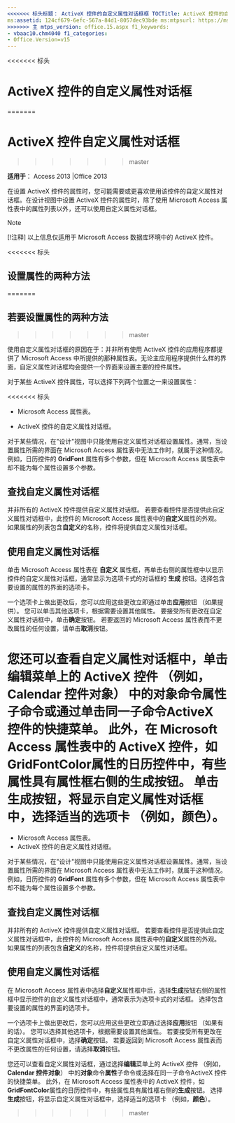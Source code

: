 ```yaml
---
<<<<<<< 标头标题： ActiveX 控件的自定义属性对话框框 TOCTitle: ActiveX 控件的自定义属性对话框 ms:assetid: 124cf679-6efc-567a-84d1-8057dec93bde ms:mtpsurl: https://msdn.microsoft.com/library/Ff845396(v=office.15) ms:contentKeyID: 48543338ms.date: 09/18/2015年 === 标题： ActiveX 控件自定义属性对话框 TOCTitle: ActiveX 控件的自定义属性对话框说明： 此自定义属性对话框中提供的 Microsoft Access 中的属性的列表的替代项在设计视图中设置 ActiveX 控件属性的属性表。
ms:assetid: 124cf679-6efc-567a-84d1-8057dec93bde ms:mtpsurl: https://msdn.microsoft.com/library/Ff845396(v=office.15) ms:contentKeyID: 48543338 ms.date: 10/16/2018
>>>>>>> 主 mtps_version: office.15.aspx f1_keywords:
- vbaac10.chm4040 f1_categories:
- Office.Version=v15
---
```


<<<<<<< 标头
# <a name="activex-controls-custom-properties-dialog-box"></a>ActiveX 控件的自定义属性对话框
=======
# <a name="activex-control-custom-properties-dialog-box"></a>ActiveX 控件自定义属性对话框
>>>>>>> master

**适用于**： Access 2013 |Office 2013

在设置 ActiveX 控件的属性时，您可能需要或更喜欢使用该控件的自定义属性对话框。在设计视图中设置 ActiveX 控件的属性时，除了使用 Microsoft Access 属性表中的属性列表以外，还可以使用自定义属性对话框。

> [!NOTE]
> [!注释] 以上信息仅适用于 Microsoft Access 数据库环境中的 ActiveX 控件。

<<<<<<< 标头


## <a name="two-ways-to-set-properties"></a>设置属性的两种方法
=======
## <a name="two-ways-to-set-properties"></a>若要设置属性的两种方法
>>>>>>> master

使用自定义属性对话框的原因在于：并非所有使用 ActiveX 控件的应用程序都提供了 Microsoft Access 中所提供的那种属性表。无论主应用程序提供什么样的界面，自定义属性对话框均会提供一个界面来设置主要的控件属性。

对于某些 ActiveX 控件属性，可以选择下列两个位置之一来设置属性：

<<<<<<< 标头
  - Microsoft Access 属性表。

  - ActiveX 控件的自定义属性对话框。

对于某些情况，在"设计"视图中只能使用自定义属性对话框设置属性。通常，当设置属性所需的界面在 Microsoft Access 属性表中无法工作时，就属于这种情况。例如，日历控件的 **GridFont** 属性有多个参数，但在 Microsoft Access 属性表中却不能为每个属性设置多个参数。

## <a name="finding-the-custom-properties-dialog-box"></a>查找自定义属性对话框

并非所有的 ActiveX 控件提供自定义属性对话框。 若要查看控件是否提供此自定义属性对话框中，此控件的 Microsoft Access 属性表中的**自定义**属性的外观。 如果属性的列表包含**自定义**的名称，控件将提供自定义属性对话框。

## <a name="using-the-custom-properties-dialog-box"></a>使用自定义属性对话框

单击 Microsoft Access 属性表在 **自定义** 属性框，再单击右侧的属性框中以显示控件的自定义属性对话框，通常显示为选项卡式的对话框的 **生成** 按钮。选择包含要设置的属性的界面的选项卡。

一个选项卡上做出更改后，您可以应用这些更改立即通过单击**应用**按钮 （如果提供）。 您可以单击其他选项卡，根据需要设置其他属性。 要接受所有更改在自定义属性对话框中，单击**确定**按钮。 若要返回的 Microsoft Access 属性表而不更改属性的任何设置，请单击**取消**按钮。

<a name="you-can-also-view-the-custom-properties-dialog-box-by-clicking-the-properties-subcommand-of-the-activex-control-object-command-for-example-calendar-control-object-on-the-edit-menu-or-by-clicking-this-same-subcommand-on-the-shortcut-menu-for-the-activex-control-in-addition-some-properties-in-the-microsoft-access-property-sheet-for-the-activex-control-like-the-gridfontcolor-property-of-the-calendar-control-have-a-build-button-to-the-right-of-the-property-box-when-you-click-the-build-button-the-custom-properties-dialog-box-is-displayed-with-the-appropriate-tab-selected-for-example-colors"></a>您还可以查看自定义属性对话框中，单击**编辑**菜单上的 ActiveX 控件 （例如， **Calendar 控件对象**） 中的**对象**命令**属性**子命令或通过单击同一子命令ActiveX 控件的快捷菜单。 此外，在 Microsoft Access 属性表中的 ActiveX 控件，如**GridFontColor**属性的日历控件中，有些属性具有属性框右侧的**生成**按钮。 单击**生成**按钮，将显示自定义属性对话框中，选择适当的选项卡 （例如，**颜色**）。
=======
- Microsoft Access 属性表。
- ActiveX 控件的自定义属性对话框。

对于某些情况，在"设计"视图中只能使用自定义属性对话框设置属性。通常，当设置属性所需的界面在 Microsoft Access 属性表中无法工作时，就属于这种情况。例如，日历控件的 **GridFont** 属性有多个参数，但在 Microsoft Access 属性表中却不能为每个属性设置多个参数。

## <a name="finding-the-custom-properties-dialog-box"></a>查找自定义属性对话框

并非所有的 ActiveX 控件提供自定义属性对话框。 若要查看控件是否提供此自定义属性对话框中，此控件的 Microsoft Access 属性表中的**自定义**属性的外观。 如果属性的列表包含**自定义**的名称，控件将提供自定义属性对话框。

## <a name="using-the-custom-properties-dialog-box"></a>使用自定义属性对话框

在 Microsoft Access 属性表中选择**自定义**属性框中后，选择**生成**按钮右侧的属性框中显示控件的自定义属性对话框中，通常表示为选项卡式的对话框。 选择包含要设置的属性的界面的选项卡。

一个选项卡上做出更改后，您可以应用这些更改立即通过选择**应用**按钮 （如果有的话）。 您可以选择其他选项卡，根据需要设置其他属性。 若要接受所有更改在自定义属性对话框中，选择**确定**按钮。 若要返回到 Microsoft Access 属性表而不更改属性的任何设置，请选择**取消**按钮。

您还可以查看自定义属性对话框，通过选择**编辑**菜单上的 ActiveX 控件 （例如， **Calendar 控件对象**） 中的**对象**命令**属性**子命令或选择在同一子命令ActiveX 控件的快捷菜单。 此外，在 Microsoft Access 属性表中的 ActiveX 控件，如**GridFontColor**属性的日历控件中，有些属性具有属性框右侧的**生成**按钮。 选择**生成**按钮，将显示自定义属性对话框中，选择适当的选项卡 （例如，**颜色**）。
>>>>>>> master

